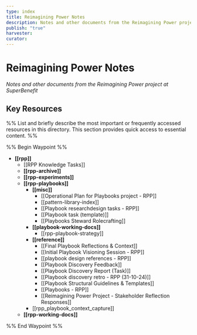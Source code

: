 ```yaml
---
type: index
title: Reimagining Power Notes
description: Notes and other documents from the Reimagining Power project at SuperBenefit
publish: "true"
harvester: 
curator:
---
```

# Reimagining Power Notes

_Notes and other documents from the Reimagining Power project at SuperBenefit_

## Key Resources

%% List and briefly describe the most important or frequently accessed resources in this directory. This section provides quick access to essential content. %%


%% Begin Waypoint %%
- **[[rpp]]**
  - [[RPP Knowledge Tasks]]
  - **[[rpp-archive]]**
  - **[[rpp-experiments]]**
  - **[[rpp-playbooks]]**
    - **[[misc]]**
      - [[Operational Plan for Playbooks project - RPP]]
      - [[pattern-library-index]]
      - [[Playbook researchdesign tasks - RPP]]
      - [[Playbook task (template)]]
      - [[Playbooks Steward Rolecrafting]]
    - **[[playbook-working-docs]]**
      - [[rpp-playbook-strategy]]
    - **[[reference]]**
      - [[Final Playbook Reflections & Context]]
      - [[Initial Playbook Visioning Session - RPP]]
      - [[playbook design references - RPP]]
      - [[Playbook Discovery Feedback]]
      - [[Playbook Discovery Report (Task)]]
      - [[Playbook discovery retro - RPP (31-10-24)]]
      - [[Playbook Structural Guidelines & Templates]]
      - [[Playbooks - RPP]]
      - [[Reimagining Power Project - Stakeholder Reflection Responses]]
    - [[rpp_playbook_context_capture]]
  - **[[rpp-working-docs]]**

%% End Waypoint %%